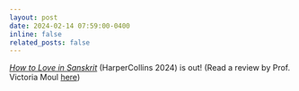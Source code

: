 ```yaml
---
layout: post
date: 2024-02-14 07:59:00-0400
inline: false
related_posts: false
---
```


[_How to Love in Sanskrit_](https://www.goodreads.com/book/show/205425671-how-to-love-in-sanskrit) (HarperCollins 2024) is out! (Read a review by Prof. Victoria Moul [here](https://vamoul.substack.com/p/whats-the-point-of-classical-translation?utm_source=publication-search))
